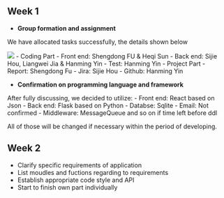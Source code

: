 ## Week 1
 - **Group formation and assignment**  
 
 We have allocated tasks successfully, the details shown below
 
 ![](../Source/works.png)
 	- Coding Part
 		- Front end: Shengdong FU & Heqi Sun
 		- Back end: Sijie Hou, Liangwei Jia & Hanming Yin
 		- Test: Hanming Yin
 	- Project Part
 		- Report: Shengdong Fu
 		- Jira: Sijie Hou
 		- Github: Hanming Yin
 
 - **Confirmation on programming language and framework**
 
 After fully discussing, we decided to utilize:
 	- Front end: React based on Json
 	- Back end: Flask based on Python
 	- Databse: Sqlite
 	- Email: Not confirmed
 	- Middleware: MessageQueue and so on if time left before ddl
 	
 All of those will be changed if necessary within the period of developing.
 
## Week 2
 - Clarify specific requirements of application
 - List moudles and fuctions regarding to requirements
 - Establish appropriate code style and API
 - Start to finish own part individually